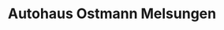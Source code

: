 ---
title: "Autohaus Ostmann Melsungen"
url: /melsungen/autohaus-ostmann-melsungen/
shop: Autohaus
---
